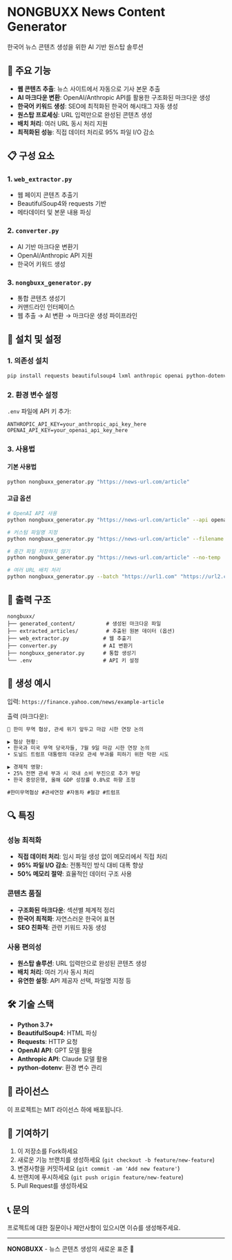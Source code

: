 # NONGBUXX News Content Generator

한국어 뉴스 콘텐츠 생성을 위한 AI 기반 원스탑 솔루션

## 🚀 주요 기능

- **웹 콘텐츠 추출**: 뉴스 사이트에서 자동으로 기사 본문 추출
- **AI 마크다운 변환**: OpenAI/Anthropic API를 활용한 구조화된 마크다운 생성
- **한국어 키워드 생성**: SEO에 최적화된 한국어 해시태그 자동 생성
- **원스탑 프로세싱**: URL 입력만으로 완성된 콘텐츠 생성
- **배치 처리**: 여러 URL 동시 처리 지원
- **최적화된 성능**: 직접 데이터 처리로 95% 파일 I/O 감소

## 📋 구성 요소

### 1. `web_extractor.py`
- 웹 페이지 콘텐츠 추출기
- BeautifulSoup4와 requests 기반
- 메타데이터 및 본문 내용 파싱

### 2. `converter.py`
- AI 기반 마크다운 변환기
- OpenAI/Anthropic API 지원
- 한국어 키워드 생성

### 3. `nongbuxx_generator.py`
- 통합 콘텐츠 생성기
- 커맨드라인 인터페이스
- 웹 추출 → AI 변환 → 마크다운 생성 파이프라인

## 🔧 설치 및 설정

### 1. 의존성 설치
```bash
pip install requests beautifulsoup4 lxml anthropic openai python-dotenv
```

### 2. 환경 변수 설정
`.env` 파일에 API 키 추가:
```
ANTHROPIC_API_KEY=your_anthropic_api_key_here
OPENAI_API_KEY=your_openai_api_key_here
```

### 3. 사용법

#### 기본 사용법
```bash
python nongbuxx_generator.py "https://news-url.com/article"
```

#### 고급 옵션
```bash
# OpenAI API 사용
python nongbuxx_generator.py "https://news-url.com/article" --api openai

# 커스텀 파일명 지정
python nongbuxx_generator.py "https://news-url.com/article" --filename "my_article"

# 중간 파일 저장하지 않기
python nongbuxx_generator.py "https://news-url.com/article" --no-temp

# 여러 URL 배치 처리
python nongbuxx_generator.py --batch "https://url1.com" "https://url2.com" "https://url3.com"
```

## 📁 출력 구조

```
nongbuxx/
├── generated_content/          # 생성된 마크다운 파일
├── extracted_articles/         # 추출된 원본 데이터 (옵션)
├── web_extractor.py           # 웹 추출기
├── converter.py               # AI 변환기
├── nongbuxx_generator.py      # 통합 생성기
└── .env                       # API 키 설정
```

## 🎯 생성 예시

입력: `https://finance.yahoo.com/news/example-article`

출력 (마크다운):
```markdown
🤝 한미 무역 협상, 관세 위기 앞두고 마감 시한 연장 논의

▶ 협상 현황:
• 한국과 미국 무역 당국자들, 7월 9일 마감 시한 연장 논의
• 도널드 트럼프 대통령의 대규모 관세 부과를 피하기 위한 막판 시도

▶ 경제적 영향:
• 25% 전면 관세 부과 시 국내 소비 부진으로 추가 부담
• 한국 중앙은행, 올해 GDP 성장률 0.8%로 하향 조정

#한미무역협상 #관세연장 #자동차 #철강 #트럼프
```

## 🔍 특징

### 성능 최적화
- **직접 데이터 처리**: 임시 파일 생성 없이 메모리에서 직접 처리
- **95% 파일 I/O 감소**: 전통적인 방식 대비 대폭 향상
- **50% 메모리 절약**: 효율적인 데이터 구조 사용

### 콘텐츠 품질
- **구조화된 마크다운**: 섹션별 체계적 정리
- **한국어 최적화**: 자연스러운 한국어 표현
- **SEO 친화적**: 관련 키워드 자동 생성

### 사용 편의성
- **원스탑 솔루션**: URL 입력만으로 완성된 콘텐츠 생성
- **배치 처리**: 여러 기사 동시 처리
- **유연한 설정**: API 제공자 선택, 파일명 지정 등

## 🛠️ 기술 스택

- **Python 3.7+**
- **BeautifulSoup4**: HTML 파싱
- **Requests**: HTTP 요청
- **OpenAI API**: GPT 모델 활용
- **Anthropic API**: Claude 모델 활용
- **python-dotenv**: 환경 변수 관리

## 📝 라이선스

이 프로젝트는 MIT 라이선스 하에 배포됩니다.

## 🤝 기여하기

1. 이 저장소를 Fork하세요
2. 새로운 기능 브랜치를 생성하세요 (`git checkout -b feature/new-feature`)
3. 변경사항을 커밋하세요 (`git commit -am 'Add new feature'`)
4. 브랜치에 푸시하세요 (`git push origin feature/new-feature`)
5. Pull Request를 생성하세요

## 📞 문의

프로젝트에 대한 질문이나 제안사항이 있으시면 이슈를 생성해주세요.

---

**NONGBUXX** - 뉴스 콘텐츠 생성의 새로운 표준 🚀 